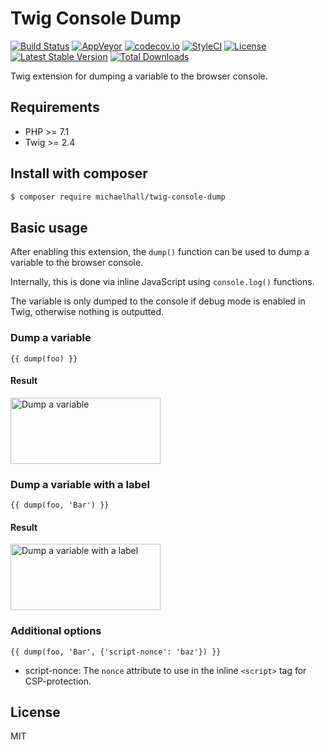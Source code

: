 # Twig Console Dump

[![Build Status](https://travis-ci.org/themichaelhall/twig-console-dump.svg?branch=master)](https://travis-ci.org/themichaelhall/twig-console-dump)
[![AppVeyor](https://ci.appveyor.com/api/projects/status/github/themichaelhall/twig-console-dump?branch=master&svg=true)](https://ci.appveyor.com/project/themichaelhall/twig-console-dump/branch/master)
[![codecov.io](https://codecov.io/gh/themichaelhall/twig-console-dump/coverage.svg?branch=master)](https://codecov.io/gh/themichaelhall/twig-console-dump?branch=master)
[![StyleCI](https://styleci.io/repos/154186112/shield?style=flat&branch=master)](https://styleci.io/repos/154186112)
[![License](https://poser.pugx.org/michaelhall/twig-console-dump/license)](https://packagist.org/packages/michaelhall/twig-console-dump)
[![Latest Stable Version](https://poser.pugx.org/michaelhall/twig-console-dump/v/stable)](https://packagist.org/packages/michaelhall/twig-console-dump)
[![Total Downloads](https://poser.pugx.org/michaelhall/twig-console-dump/downloads)](https://packagist.org/packages/michaelhall/twig-console-dump)

Twig extension for dumping a variable to the browser console.

## Requirements

- PHP >= 7.1
- Twig >= 2.4

## Install with composer

``` bash
$ composer require michaelhall/twig-console-dump
```

## Basic usage

After enabling this extension, the ```dump()``` function can be used to dump a variable to the browser console.

Internally, this is done via inline JavaScript using ```console.log()``` functions.

The variable is only dumped to the console if debug mode is enabled in Twig, otherwise nothing is outputted.

### Dump a variable

```
{{ dump(foo) }}
```

#### Result

<p>
<img src="https://mh.staticfiles.se/img/console-dump-1.png" width="240" height="106" alt="Dump a variable">
</p>

### Dump a variable with a label

```
{{ dump(foo, 'Bar') }}
```

#### Result

<p>
<img src="https://mh.staticfiles.se/img/console-dump-2.png" width="240" height="106" alt="Dump a variable with a label">
</p>

### Additional options

```
{{ dump(foo, 'Bar', {'script-nonce': 'baz'}) }}
```

- script-nonce: The ```nonce``` attribute to use in the inline ```<script>``` tag for CSP-protection.

## License

MIT